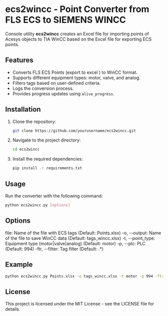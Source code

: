 # **ecs2wincc** - Point Converter from FLS ECS to SIEMENS WINCC

Console utility **ecs2wincc** creates an Excel file for importing points of Acesys objects to TIA WinCC based on the Excel file for exporting ECS points.

## Features

- Converts FLS ECS Points (export to excel ) to WinCC format.
- Supports different equipment types: motor, valve, and analog.
- Filters tags based on user-defined criteria.
- Logs the conversion process.
- Provides progress updates using `alive_progress`.

## Installation

1. Clone the repository:
    ```sh
    git clone https://github.com/yourusername/ecs2wincc.git
    ```
2. Navigate to the project directory:
    ```sh
    cd ecs2wincc
    ```
3. Install the required dependencies:
    ```sh
    pip install -r requirements.txt
    ```

## Usage

Run the converter with the following command:
```sh
python ecs2wincc.py [options]
```

## Options
file: Name of the file with ECS tags (Default: Points.xlsx)
-o, --output: Name of the file to save WinCC data (Default: tags_wincc.xlsx)
-t, --point_type: Equipment type (motor|valve|analog) (Default: motor)
-p, --plc: PLC (Default: 994)
-ftr, --filter: Tag filter (Default: .*)


## Example
```sh
python ecs2wincc.py Points.xlsx -o tags_wincc.xlsx -t motor -p 994 -ftr .*
```

## License
This project is licensed under the MIT License - see the LICENSE file for details.
